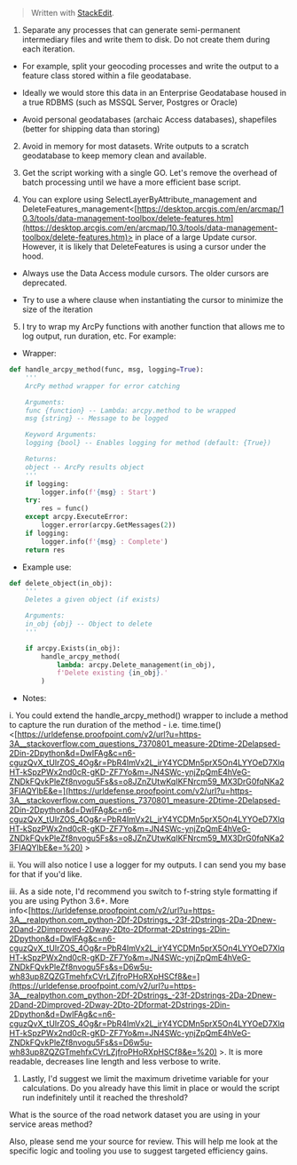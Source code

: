 > Written with [StackEdit](https://stackedit.io/).



1. Separate any processes that can generate semi-permanent intermediary files and write them to disk. Do not create them during each iteration.

* For example, split your geocoding processes and write the output to a feature class stored within a file geodatabase.

* Ideally we would store this data in an Enterprise Geodatabase housed in a true RDBMS (such as MSSQL Server, Postgres or Oracle)

* Avoid personal geodatabases (archaic Access databases), shapefiles (better for shipping data than storing)

2. Avoid in memory for most datasets. Write outputs to a scratch geodatabase to keep memory clean and available.

3. Get the script working with a single GO. Let's remove the overhead of batch processing until we have a more efficient base script.

4. You can explore using SelectLayerByAttribute_management and DeleteFeatures_management<[https://desktop.arcgis.com/en/arcmap/10.3/tools/data-management-toolbox/delete-features.htm](https://desktop.arcgis.com/en/arcmap/10.3/tools/data-management-toolbox/delete-features.htm)> in place of a large Update cursor. However, it is likely that DeleteFeatures is using a cursor under the hood.

* Always use the Data Access module cursors. The older cursors are deprecated.

* Try to use a where clause when instantiating the cursor to minimize the size of the iteration

5. I try to wrap my ArcPy functions with another function that allows me to log output, run duration, etc. For example:

* Wrapper:

```python
def handle_arcpy_method(func, msg, logging=True):
	'''
	ArcPy method wrapper for error catching

	Arguments:
	func {function} -- Lambda: arcpy.method to be wrapped
	msg {string} -- Message to be logged

	Keyword Arguments:
	logging {bool} -- Enables logging for method (default: {True})

	Returns:
	object -- ArcPy results object
	'''
	if logging:
		logger.info(f'{msg} : Start')
	try:
		res = func()
	except arcpy.ExecuteError:
		logger.error(arcpy.GetMessages(2))
	if logging:
		logger.info(f'{msg} : Complete')
	return res
```	

* Example use:

```python
def delete_object(in_obj):
	'''
	Deletes a given object (if exists)

	Arguments:
	in_obj {obj} -- Object to delete
	'''

	if arcpy.Exists(in_obj):
		handle_arcpy_method(
			lambda: arcpy.Delete_management(in_obj),
			f'Delete existing {in_obj}.'
		)
```
* Notes:

i. You could extend the handle_arcpy_method() wrapper to include a method to capture the run duration of the method - i.e. time.time()<[https://urldefense.proofpoint.com/v2/url?u=https-3A__stackoverflow.com_questions_7370801_measure-2Dtime-2Delapsed-2Din-2Dpython&d=DwIFAg&c=n6-cguzQvX_tUIrZOS_4Og&r=PbR4ImVx2L_irY4YCDMn5prX5On4LYYOeD7XlqHT-kSpzPWx2nd0cR-gKD-ZF7Yo&m=JN4SWc-ynjZpQmE4hVeG-ZNDkFQvkPleZf8nvogu5Fs&s=o8JZnZUtwKqIKFNrcm59_MX3DrG0fqNKa23FIAQYlbE&e=](https://urldefense.proofpoint.com/v2/url?u=https-3A__stackoverflow.com_questions_7370801_measure-2Dtime-2Delapsed-2Din-2Dpython&d=DwIFAg&c=n6-cguzQvX_tUIrZOS_4Og&r=PbR4ImVx2L_irY4YCDMn5prX5On4LYYOeD7XlqHT-kSpzPWx2nd0cR-gKD-ZF7Yo&m=JN4SWc-ynjZpQmE4hVeG-ZNDkFQvkPleZf8nvogu5Fs&s=o8JZnZUtwKqIKFNrcm59_MX3DrG0fqNKa23FIAQYlbE&e=%20) >

ii. You will also notice I use a logger for my outputs. I can send you my base for that if you'd like.

iii. As a side note, I'd recommend you switch to f-string style formatting if you are using Python 3.6+. More info<[https://urldefense.proofpoint.com/v2/url?u=https-3A__realpython.com_python-2Df-2Dstrings_-23f-2Dstrings-2Da-2Dnew-2Dand-2Dimproved-2Dway-2Dto-2Dformat-2Dstrings-2Din-2Dpython&d=DwIFAg&c=n6-cguzQvX_tUIrZOS_4Og&r=PbR4ImVx2L_irY4YCDMn5prX5On4LYYOeD7XlqHT-kSpzPWx2nd0cR-gKD-ZF7Yo&m=JN4SWc-ynjZpQmE4hVeG-ZNDkFQvkPleZf8nvogu5Fs&s=D6w5u-wh83up8ZQZGTmehfxCVrLZjfroPHoRXpHSCf8&e=](https://urldefense.proofpoint.com/v2/url?u=https-3A__realpython.com_python-2Df-2Dstrings_-23f-2Dstrings-2Da-2Dnew-2Dand-2Dimproved-2Dway-2Dto-2Dformat-2Dstrings-2Din-2Dpython&d=DwIFAg&c=n6-cguzQvX_tUIrZOS_4Og&r=PbR4ImVx2L_irY4YCDMn5prX5On4LYYOeD7XlqHT-kSpzPWx2nd0cR-gKD-ZF7Yo&m=JN4SWc-ynjZpQmE4hVeG-ZNDkFQvkPleZf8nvogu5Fs&s=D6w5u-wh83up8ZQZGTmehfxCVrLZjfroPHoRXpHSCf8&e=%20) >. It is more readable, decreases line length and less verbose to write.

1. Lastly, I'd suggest we limit the maximum drivetime variable for your calculations. Do you already have this limit in place or would the script run indefinitely until it reached the threshold?

What is the source of the road network dataset you are using in your service areas method?

Also, please send me your source for review. This will help me look at the specific logic and tooling you use to suggest targeted efficiency gains.
<!--stackedit_data:
eyJoaXN0b3J5IjpbLTM0OTc1MjQzMCw1OTYwMDQ0MV19
-->